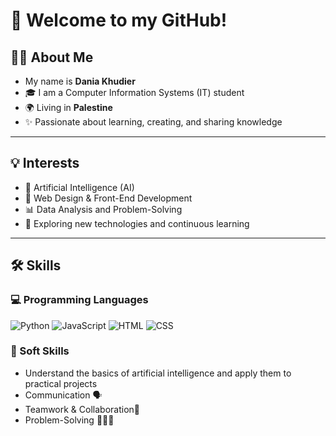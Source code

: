 # 👋 Welcome to my GitHub!  

## 👩‍💻 About Me  
- My name is **Dania Khudier**  
- 🎓 I am a Computer Information Systems (IT) student  
- 🌍 Living in **Palestine**  
- ✨ Passionate about learning, creating, and sharing knowledge  

---

## 💡 Interests  
- 🤖 Artificial Intelligence (AI)  
- 🎨 Web Design & Front-End Development  
- 📊 Data Analysis and Problem-Solving  
- 🚀 Exploring new technologies and continuous learning  
---

## 🛠️ Skills  

### 💻 Programming Languages  
![Python](https://img.shields.io/badge/Python-3776AB?style=for-the-badge&logo=python&logoColor=white)
![JavaScript](https://img.shields.io/badge/JavaScript-F7DF1E?style=for-the-badge&logo=javascript&logoColor=black)
![HTML](https://img.shields.io/badge/HTML-E34F26?style=for-the-badge&logo=html5&logoColor=white)
![CSS](https://img.shields.io/badge/CSS-1572B6?style=for-the-badge&logo=css3&logoColor=white)

### 🤝 Soft Skills  
- Understand the basics of artificial intelligence and apply them to practical projects
- Communication 🗣️
- Teamwork & Collaboration🤝
- Problem-Solving 👩🏻‍💻

